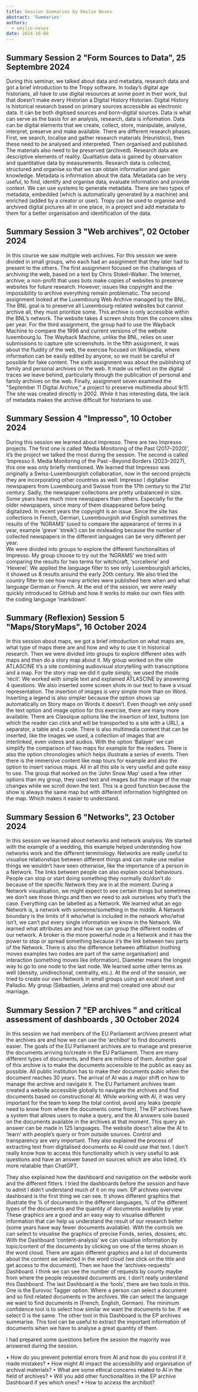 ```yaml
---
title: Session Summaries by Emilie Neves
abstract: 'Summaries'
authors:
  - emilie-neves
date: 2024-10-08
---
```


## Summary Session 2 "Form Sources to Data", 25 Septembre 2024

During this seminar, we talked about data and metadata, research data and got a brief introduction to the Tropy software. In today’s digital age historians, all have to use digital resources at some point in their work, but that doesn’t make every Historian a Digital History Historian. 
Digital History is historical research based on primary sources accessible as electronic data. It can be both digitised sources and born-digital sources.
Data is what can serve as the basis for an analysis, research, data is information. Data can be digital elements that we create, collect, store, manipulate, analyse, interpret, preserve and make available.
There are different research phases. First, we search, localise and gather research materials (Heuristics), then these need to be analysed and interpreted. Then organised and published. The materials also need to be preserved (archived).
Research data are descriptive elements of reality. Qualitative data is gained by observation and quantitative data by measurements. Research data is collected, structured and organise so that we can obtain information and gain knowledge.
Metadata is information about the data. Metadata can be very useful, to find, identify and organise data, evaluate information and provide context. We can use systems to generate metadata. There are two types of metadata, embedded (which is automatically generated by a machine) and enriched (added by a creator or user).
Tropy can be used to organise and archived digital pictures all in one place, in a project and add metadata to them for a better organisation and identification of the data.

## Summary Session 3 "Web archives", 02 October 2024

In this course we saw multiple web archives. For this session we were divided in small groups, who each had an assignment that they later had to present to the others.
The first assignment focused on the challenges of archiving the web, based on a text by Chris Stokel-Walker. The Internet, archive; a non-profit that uses bots make copies of websites to preserve websites for future research. However, issues like copyright and the impossibility to archive everything remain problematic.
The second assignment looked at the Luxembourg Web Archive managed by the BNL. The BNL goal is to preserve all Luxembourg-related websites but cannot archive all, they must prioritize some. This archive is only accessible within the BNL’s network. The website takes 4 screen shots from the concern sites per year.
For the third assignment, the group had to use the Wayback Machine to compare the 1996 and current versions of the website luxembourg.lu. The Wayback Machine, unlike the BNL, relies on user submissions to capture site screenshots.
In the fifth assignment, it was about the fluidity of the web, the exercise focused on Wikipedia, where information can be easily edited by anyone, so we must be careful of possible for fake content.
The sixth assignment was about the publishing of family and personal archives on the web. It made us reflect on the digital traces we leave behind, particularly through the publication of personal and family archives on the web.
Finally, assignment seven examined the "September 11 Digital Archive," a project to preserve multimedia about 9/11. The site was created directly in 2002. While it has interesting data, the lack of metadata makes the archive difficult for historians to use.

## Summary Session 4 "Impresso", 10 October 2024

During this session we learned about Impresso. There are two Impresso projects. The first one is called ‘Media Monitoring of the Past (2017–2020)’, it’s the project we talked the most during the session. The second is called ‘Impresso II. Media Monitoring of the Past – Beyond Borders (2023–2027), this one was only briefly mentioned. We learned that Impresso was originally a Swiss-Luxembourgish collaboration, now in the second projects they are incorporating other countries as well. Impresso I digitalise newspapers from Luxembourg and Swisse from the 17th century to the 21st century. Sadly, the newspaper collections are pretty unbalanced in size. Some years have much more newspapers than others. Especially for the older newspapers, since many of them disappeared before being digitalized. In recent years the copyright is an issue. Since the site has collections in French, German, Luxembourgish and English sometimes the results of the ‘NGRAMS’ (used to compare the appearance of terms in a year, example ‘greve’ ‘streik’) can be misleading because the number of collected newspapers in the different languages can be very different per year.  
We were divided into groups to explore the different functionalities of Impresso. My group choose to try out the ‘NGRAMS’ we tried with comparing the results for two terms for witchcraft, ‘sorcellerie’ and ‘Hexerei’. We applied the language filter to see only Luxembourgish articles, it showed us 8 results around the early 20th century. We also tried the country filter to see how many articles were published here when and what language German or French.
At the end of the session, we were really quickly introduced to GitHub and how it works to make our own files with the coding language ‘markdown’.

## Summary (Reflexion) Session 5 "Maps/StoryMaps", 16 October 2024

In this session about maps, we got a brief introduction on what maps are, what type of maps there are and how and why to use it in historical research. 
Then we were divided into groups to explore different sites with maps and then do a story map about it. My group worked on the site ATLASCINE it’s a site combining audiovisual storytelling with transcriptions and a map. 
For the story map we did it quite simply, we used the mode ‘récit’. We worked with simple text and explained ATLASCINE by answering 4 questions. We also inserted some screen shots in our text  to have a visual representation. The insertion of images is very simple more than on Word. Inserting a legend is also simpler because the option shows up automatically on Story maps on Words it doesn’t. Even though we only used the text option and image option for this exercise, there are many more available.
There are Classique options like the insertion of text, buttons (on which the reader can click and will be transported to a site with a URL), a separator, a table and a code. There is also multimedia content that can be inserted, like the images we used, a collection of images that are interlinked, even videos and audios. With the option ‘Balayer’ we can simplify the comparison of two maps for example for the readers. There is also the option chronologies which helps illustrate a series of events. Then there is the immersive content like map tours for example and also the option to insert various maps. All in all this site is very useful and quite easy to use.
The group that worked on the ‘John Snow Map’ used a few other options than my group, they used text and images but the image of the map changes while we scroll down the text. This is a good function because the show is always the same map but with different information highlighted on the map. Which makes it easier to understand.

## Summary Session 6 "Networks", 23 October 2024

In this session we learned about networks and network analysis. We started with the example of a wedding, this example helped understanding how networks work and the different terminology. Networks are really useful to visualise relationships between different things and can make use realise things we wouldn’t have seen otherwise, like the importance of a person in a Network. The links between people can also explain social behaviours. People can stop or start doing something they normally do/don’t do because of the specific Network they are in at the moment. During a Network visualisation, we might expect to see certain things but sometimes we don’t see those things and then we need to ask ourselves why that’s the case. Everything can be labelled as a Network. 
We learned what an ego Network is, a network with someone/something in the middle. A Network boundary is the limits of it who/what is included in the network who/what isn’t, we can’t put every single information we know in the Network. We learned what attributes are and how we can group the different nodes of our network. A broker is the more powerful node in a Network and it has the power to stop or spread something because it’s the link between two parts of the Network. There is also the difference between affiliation (nothing moves examples two nodes are part of the same organisation) and interaction (something moves like information). Diameter means the longest way to go to one node to the last node. We learned some other terms as well (density, unidirectional, centrality, etc.).
At the end of the session, we tried to create our own Network in small groups using an excel sheet and Palladio. My group (Sébastien, Jelena and me) created one about our marriage.

## Summary Session 7 "EP archives " and critical assessment of dashboards  , 30 October 2024

In this session we had members of the EU Parliament archives present what the archives are and how we can use the ‘archibot’ to find documents easier. The goals of the EU Parliament archives are to manage and preserve the documents arriving to/create in the EU Parliament. There are many different types of documents, and there are millions of them. Another goal of this archive is to make the documents accessible to the public as easy as possible. All public institution has to make their documents pubic when the document reaches 30 years. The arrival of AI was a major shift on how to manage the archive and navigate it. The EU Parliament archives team created a website accessible globally to navigate the archives and find documents based on constructional AI. While working with AI, it was very important for the team to keep the total control, avoid any leaks (people need to know from where the documents come from). The EP archives have a system that allows users to make a query, and the AI answers sole based on the documents available in the archives at that moment. This query an answer can be made in 125 languages. The website doesn’t allow the AI to ‘learn’ with people’s query or from outside sources. Control and transparency are very important. They also explained the process of extracting text from digitalised documents so AI could use that text. I don’t really know how to access this functionality which is very useful to ask questions and have an answer based on sources which are also listed, it’s more relatable than ChatGPT.

They also explained how the dashboard and navigation on the website work and the different fitters. I tried the dashboards before the session and have to admit I didn’t understand much of it on my own. EP archives overview dashboard is the first thing we can see. It shows different graphics that illustrate the % of documents in the different languages, % of the different types of the documents and the quantity of documents available by year. These graphics are a good and an easy way to visualise different information that can help us understand the result of our research better (some years have way fewer documents available). With the controls we can select to visualise the graphics of precise Fonds, series, dossiers, etc.
With the Dashboard ‘content-analysis’ we can visualise information by topic/content of the documents by clicking on one of the terms shown in the word cloud. There are again different graphics and a list of documents about the content we selected in the word cloud (we click on the title and get access to the document).
Then we have the ‘archives-requests’ Dashboard. I think we can see the number of requests by county maybe from where the people requested documents are. I don’t really understand this Dashboard.
The last Dashboard is the ‘tools’, there are two tools in this. One is the Eurovoc Tagger option. Where a person can select a document and so find related documents in the archives. We can select the language we want to find documents in (French, English, German). The minimum confidence tool is to select how similar we want the documents to be. If we select 0 is the same. The other tool in this Dashboard is the EP archives summarise. This tool can be useful to extract the important information of documents when we have to analyse a great quantity of them.

I had prepared some questions before the session the majority was answered during the session.

•	How do you prevent potential errors from AI and how do you control if it made mistakes?
•	How might AI impact the accessibility and organisation of archival materials?
•	What are some ethical concerns related to AI in the field of archives?
•	Will you add other functionalities in the EP archive Dashboard if yes which ones?
•	How to access the archibot?


